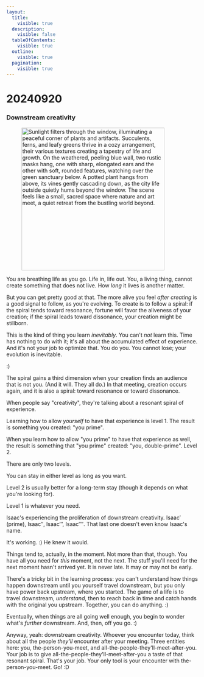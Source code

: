 ```yaml
---
layout:
  title:
    visible: true
  description:
    visible: false
  tableOfContents:
    visible: true
  outline:
    visible: true
  pagination:
    visible: true
---
```


# 20240920

### Downstream creativity

<div align="left">

<figure><img src="../../../.gitbook/assets/IMG_2409.jpeg" alt="Sunlight filters through the window, illuminating a peaceful corner of plants and artifacts. Succulents, ferns, and leafy greens thrive in a cozy arrangement, their various textures creating a tapestry of life and growth. On the weathered, peeling blue wall, two rustic masks hang, one with sharp, elongated ears and the other with soft, rounded features, watching over the green sanctuary below. A potted plant hangs from above, its vines gently cascading down, as the city life outside quietly hums beyond the window. The scene feels like a small, sacred space where nature and art meet, a quiet retreat from the bustling world beyond." width="375"><figcaption></figcaption></figure>

</div>

You are breathing life as you go. Life in, life out. You, a living thing, cannot create something that does not live. How _long_ it lives is another matter.

But you can get pretty good at that. The more alive you feel _after creating_ is a good signal to follow, as you're evolving. To create is to follow a spiral: if the spiral tends toward resonance, fortune will favor the aliveness of your creation; if the spiral leads toward dissonance, your creation might be stillborn.

This is the kind of thing you learn _inevitably_. You can't _not_ learn this. Time has nothing to do with it; it's all about the accumulated effect of experience. And it's not your job to optimize that. You do you. You cannot lose; your evolution is inevitable.

:)

The spiral gains a third dimension when your creation finds an audience that is not you. (And it will. They all do.) In that meeting, creation occurs again, and it is also a spiral: toward resonance or toward dissonance.

When people say "creativity", they're talking about a resonant spiral of experience.

Learning how to allow _yourself_ to have that experience is level 1. The result is something you created: "you prime".

When you learn how to allow "you prime" to have that experience as well, the result is something that "you prime" created: "you, double-prime". Level 2.

There are only two levels.

You can stay in either level as long as you want.

Level 2 is usually better for a long-term stay (though it depends on what you're looking for).

Level 1 is whatever you need.

Isaac's experiencing the proliferation of downstream creativity. Isaac′ (prime), Isaac″, Isaac‴, Isaac⁗. That last one doesn't even know Isaac's name.

It's working. :) He knew it would.

Things tend to, actually, in the moment. Not more than that, though. You have all you need for _this_ moment, not the next. The stuff you'll need for the next moment hasn't arrived yet. It is never late. It may or may not be early.

There's a tricky bit in the learning process: you can't understand how things happen downstream until you yourself travel downstream, but you only have power back upstream, where you started. The game of a life is to travel downstream, _understand_, then to reach back in time and catch hands with the original you upstream. Together, you can do anything. :)

Eventually, when things are all going well enough, you begin to wonder what's _further_ downstream. And, then, off you go. :)

Anyway, yeah: downstream creativity. Whoever you encounter today, think about all the people _they'll_ encounter after your meeting. Three entities here: you, the-person-you-meet, and all-the-people-they'll-meet-after-you. Your job is to give all-the-people-they'll-meet-after-you a taste of that resonant spiral. That's your job. Your only tool is your encounter with the-person-you-meet. Go! :D
